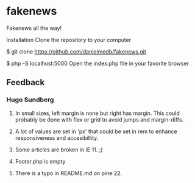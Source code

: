 # fakenews
Fakenews all the way!

Installation
Clone the repository to your computer

$ git clone https://github.com/danielmedb/fakenews.git

$ php -S localhost:5000
Open the index.php file in your favorite browser

## Feedback 
### Hugo Sundberg 
1. In small sizes, left margin is none but right has margin. This could probably be done with flex or grid to avoid jumps and margin-diffs. 

2. A lot of values are set in 'px' that could be set in rem to enhance responsiveness and accesibillity. 

3. Some articles are broken in IE 11. ;)

4. Footer.php is empty 

5. There is a typo in README.md on pine 22.


